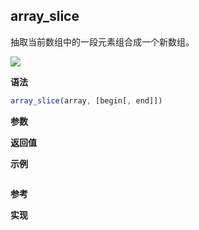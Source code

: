 ## array_slice

抽取当前数组中的一段元素组合成一个新数组。

![](https://img.shields.io/badge/-Array-blue)

**语法**

```js
array_slice(array, [begin[, end]])
```

**参数**

**返回值**

**示例**

```js

```

**参考**

**实现**

<CodeSwitcher :languages="{ln:'Langnang',lo:'Lodash',un:'Underscore'}">
<template v-slot:ln>

</template>
<template v-slot:lo>

</template>
<template v-slot:un>

</template>
</CodeSwitcher>
